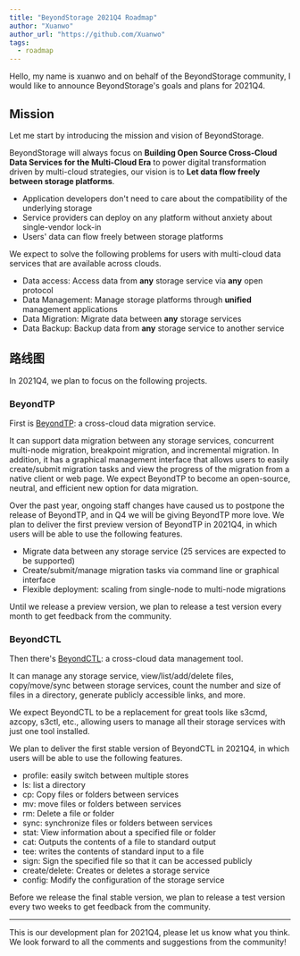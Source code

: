 ```yaml
---
title: "BeyondStorage 2021Q4 Roadmap"
author: "Xuanwo"
author_url: "https://github.com/Xuanwo"
tags:
  - roadmap
---
```


Hello, my name is xuanwo and on behalf of the BeyondStorage community, I would like to announce BeyondStorage's goals and plans for 2021Q4.

## Mission

Let me start by introducing the mission and vision of BeyondStorage.

BeyondStorage will always focus on **Building Open Source Cross-Cloud Data Services for the Multi-Cloud Era** to power digital transformation driven by multi-cloud strategies, our vision is to **Let data flow freely between storage platforms**.

- Application developers don't need to care about the compatibility of the underlying storage
- Service providers can deploy on any platform without anxiety about single-vendor lock-in
- Users' data can flow freely between storage platforms

We expect to solve the following problems for users with multi-cloud data services that are available across clouds.

- Data access: Access data from **any** storage service via **any** open protocol
- Data Management: Manage storage platforms through **unified** management applications
- Data Migration: Migrate data between **any** storage services
- Data Backup: Backup data from **any** storage service to another service

## 路线图

In 2021Q4, we plan to focus on the following projects.

### BeyondTP

First is [BeyondTP](https://github.com/beyondstorage/beyond-tp): a cross-cloud data migration service.

It can support data migration between any storage services, concurrent multi-node migration, breakpoint migration, and incremental migration. In addition, it has a graphical management interface that allows users to easily create/submit migration tasks and view the progress of the migration from a native client or web page. We expect BeyondTP to become an open-source, neutral, and efficient new option for data migration.

Over the past year, ongoing staff changes have caused us to postpone the release of BeyondTP, and in Q4 we will be giving BeyondTP more love. We plan to deliver the first preview version of BeyondTP in 2021Q4, in which users will be able to use the following features.

- Migrate data between any storage service (25 services are expected to be supported)
- Create/submit/manage migration tasks via command line or graphical interface
- Flexible deployment: scaling from single-node to multi-node migrations

Until we release a preview version, we plan to release a test version every month to get feedback from the community.

### BeyondCTL

Then there's [BeyondCTL](https://github.com/beyondstorage/beyond-ctl): a cross-cloud data management tool.

It can manage any storage service, view/list/add/delete files, copy/move/sync between storage services, count the number and size of files in a directory, generate publicly accessible links, and more.

We expect BeyondCTL to be a replacement for great tools like s3cmd, azcopy, s3ctl, etc., allowing users to manage all their storage services with just one tool installed.

We plan to deliver the first stable version of BeyondCTL in 2021Q4, in which users will be able to use the following features.

- profile: easily switch between multiple stores
- ls: list a directory
- cp: Copy files or folders between services
- mv: move files or folders between services
- rm: Delete a file or folder
- sync: synchronize files or folders between services
- stat: View information about a specified file or folder
- cat: Outputs the contents of a file to standard output
- tee: writes the contents of standard input to a file
- sign: Sign the specified file so that it can be accessed publicly
- create/delete: Creates or deletes a storage service
- config: Modify the configuration of the storage service

Before we release the final stable version, we plan to release a test version every two weeks to get feedback from the community.

---

This is our development plan for 2021Q4, please let us know what you think. We look forward to all the comments and suggestions from the community!
